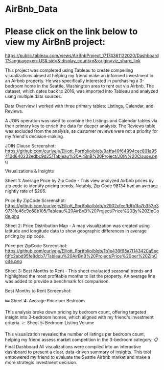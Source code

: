 # AirBnb_Data
# Please click on the link below to view my AirBnB project: 
https://public.tableau.com/views/AirBnbProject_17174361122020/Dashboard1?:language=en-US&:sid=&:display_count=n&:origin=viz_share_link

This project was completed using Tableau to create compelling visualizations aimed at helping my friend make an informed investment in an Airbnb property. He was specifically interested in purchasing a 3-bedroom home in the Seattle, Washington area to rent out via Airbnb. The dataset, which dates back to 2016, was imported into Tableau and analyzed using multiple data sources.

Data Overview
I worked with three primary tables: Listings, Calendar, and Reviews.

A JOIN operation was used to combine the Listings and Calendar tables via their primary key to enrich the data for deeper analysis.
The Reviews table was excluded from the analysis, as customer reviews were not a priority for my friend's decision-making.

JOIN Clause Screenshot: https://github.com/curlyeje/Elliott_Portfolio/blob/9affa40f64994cec801a95410d640232edbc9d25/Tableau%20AirBnB%20Project/JOIN%20Clause.png


Visualizations & Insights

Sheet 1: Average Price by Zip Code - This view analyzed Airbnb prices by zip code to identify pricing trends.
Notably, Zip Code 98134 had an average nightly rate of $206.

Price By ZipCode Screenshot: https://github.com/curlyeje/Elliott_Portfolio/blob/b2932cfec3dfb1fa7b353e39731fe46c9c68b105/Tableau%20AirBnB%20Project/Price%20By%20ZipCode.png

Sheet 2: Price Distribution Map - A map visualization was created using latitude and longitude data to show geographic differences in average pricing by zip code.

Price per ZipCode Screenshot: https://github.com/curlyeje/Elliott_Portfolio/blob/1b1e430f95a7f143420a5ecfdfc2abd95fe8dcb7/Tableau%20AirBnB%20Project/Price%20per%20ZipCode.png


Sheet 3: Best Months to Rent - This sheet evaluated seasonal trends and highlighted the most profitable months to list the property.
An average line was added to provide a benchmark for comparison.

Best Months to Rent Screenshot: 


🛏️ Sheet 4: Average Price per Bedroom

This analysis broke down pricing by bedroom count, offering targeted insight into 3-bedroom homes, which aligned with my friend's investment criteria.
📈 Sheet 5: Bedroom Listing Volume

This visualization revealed the number of listings per bedroom count, helping my friend assess market competition in the 3-bedroom category.
📋 Final Dashboard
All visualizations were compiled into an interactive dashboard to present a clear, data-driven summary of insights. This tool empowered my friend to evaluate the Seattle Airbnb market and make a more strategic investment decision.
